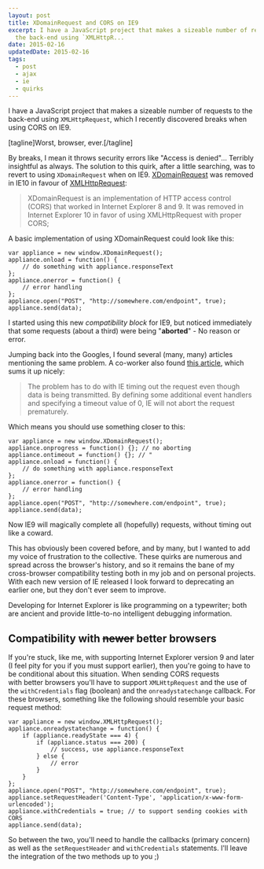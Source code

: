 ```yaml
---
layout: post
title: XDomainRequest and CORS on IE9
excerpt: I have a JavaScript project that makes a sizeable number of requests to
  the back-end using `XMLHttpR...
date: 2015-02-16
updatedDate: 2015-02-16
tags:
  - post
  - ajax
  - ie
  - quirks
---
```


I have a JavaScript project that makes a sizeable number of requests to the back-end using `XMLHttpRequest`, which I recently discovered breaks when using CORS on IE9.

[tagline]Worst, browser, ever.[/tagline]

By breaks, I mean it throws security errors like "Access is denied"... Terribly insightful as always. The solution to this quirk, after a little searching, was to revert to using `XDomainRequest` when on IE9\. [XDomainRequest](https://developer.mozilla.org/en-US/docs/Web/API/XDomainRequest) was removed in IE10 in favour of [XMLHttpRequest](https://developer.mozilla.org/en-US/docs/Web/API/XMLHttpRequest):

> XDomainRequest is an implementation of HTTP access control (CORS) that worked in Internet Explorer 8 and 9\. It was removed in Internet Explorer 10 in favor of using XMLHttpRequest with proper CORS;

A basic implementation of using XDomainRequest could look like this:

```
var appliance = new window.XDomainRequest();
appliance.onload = function() {
    // do something with appliance.responseText
};
appliance.onerror = function() {
    // error handling
};
appliance.open("POST", "http://somewhere.com/endpoint", true);
appliance.send(data);
```

I started using this new _compatibility block_ for IE9, but noticed immediately that some requests (about a third) were being "**aborted**" - No reason or error.

Jumping back into the Googles, I found several (many, many) articles mentioning the same problem. A co-worker also found [this article](http://cypressnorth.com/programming/internet-explorer-aborting-ajax-requests-fixed/), which sums it up nicely:

> The problem has to do with IE timing out the request even though data is being transmitted. By defining some additional event handlers and specifying a timeout value of 0, IE will not abort the request prematurely.

Which means you should use something closer to this:

```
var appliance = new window.XDomainRequest();
appliance.onprogress = function() {}; // no aborting
appliance.ontimeout = function() {}; // "
appliance.onload = function() {
    // do something with appliance.responseText
};
appliance.onerror = function() {
    // error handling
};
appliance.open("POST", "http://somewhere.com/endpoint", true);
appliance.send(data);
```

Now IE9 will magically complete all (hopefully) requests, without timing out like a coward.

This has obviously been covered before, and by many, but I wanted to add my voice of frustration to the collective. These quirks are numerous and spread across the browser's history, and so it remains the bane of my cross-browser compatibility testing both in my job and on personal projects. With each new version of IE released I look forward to deprecating an earlier one, but they don't ever seem to improve.

Developing for Internet Explorer is like programming on a typewriter; both are ancient and provide little-to-no intelligent debugging information.

## Compatibility with <del>newer</del> better browsers

If you're stuck, like me, with supporting Internet Explorer version 9 and later (I feel pity for you if you must support earlier), then you're going to have to be conditional about this situation. When sending CORS requests with better browsers you'll have to support `XMLHttpRequest` and the use of the `withCredentials` flag (boolean) and the `onreadystatechange` callback. For these browsers, something like the following should resemble your basic request method:

```
var appliance = new window.XMLHttpRequest();
appliance.onreadystatechange = function() {
    if (appliance.readyState === 4) {
        if (appliance.status === 200) {
            // success, use appliance.responseText
        } else {
            // error        
        }
    }
};
appliance.open("POST", "http://somewhere.com/endpoint", true);
appliance.setRequestHeader('Content-Type', 'application/x-www-form-urlencoded');
appliance.withCredentials = true; // to support sending cookies with CORS
appliance.send(data);
```

So between the two, you'll need to handle the callbacks (primary concern) as well as the `setRequestHeader` and `withCredentials` statements. I'll leave the integration of the two methods up to you ;)